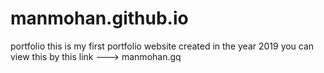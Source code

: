 # manmohan.github.io
portfolio
this is my first portfolio website created in the year 2019
you can view this by this link ---> manmohan.gq

